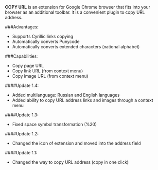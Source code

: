 **COPY URL** is an extension for Google Chrome browser that fits into your browser as an additional toolbar. It is a convenient plugin to copy URL address.

###Advantages:
- Supports Cyrillic links copying
- Automatically converts Punycode
- Automatically converts extended characters (national alphabet)

###Сapabilities:
- Copy page URL
- Copy link URL (from context menu)
- Copy image URL (from context menu)

####Update 1.4:
- Added multilanguage: Russian and English languages
- Added ability to copy URL address links and images through a context menu

####Update 1.3:
- Fixed space symbol transformation (%20)

####Update 1.2:
- Changed the icon of extension and moved into the address field

####Update 1.1:
- Changed the way to copy URL address (copy in one click)